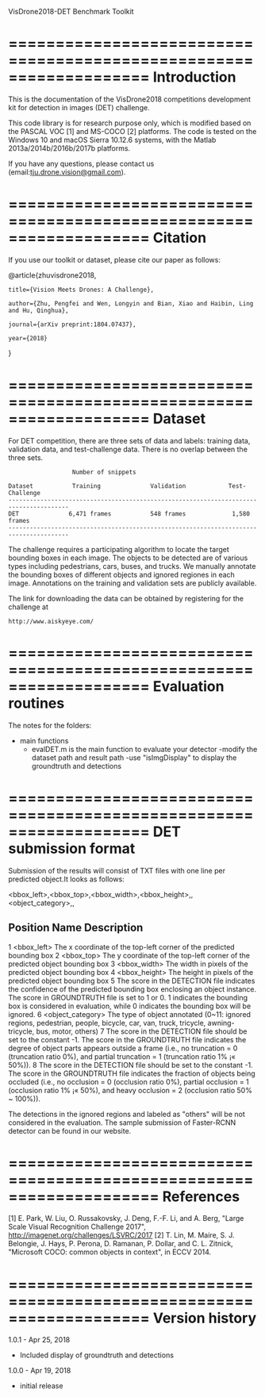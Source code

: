 VisDrone2018-DET Benchmark Toolkit

===================================================================
Introduction
===================================================================
This is the documentation of the VisDrone2018 competitions development kit for detection in images (DET) challenge.

This code library is for research purpose only, which is modified based on the PASCAL VOC [1] and MS-COCO [2] platforms. 
The code is tested on the Windows 10 and macOS Sierra 10.12.6 systems, with the Matlab 2013a/2014b/2016b/2017b platforms.

If you have any questions, please contact us (email:tju.drone.vision@gmail.com).

===================================================================
Citation
===================================================================
If you use our toolkit or dataset, please cite our paper as follows:

@article{zhuvisdrone2018,

    title={Vision Meets Drones: A Challenge},

    author={Zhu, Pengfei and Wen, Longyin and Bian, Xiao and Haibin, Ling and Hu, Qinghua},

    journal={arXiv preprint:1804.07437},

    year={2018}

}

===================================================================
Dataset
===================================================================
For DET competition, there are three sets of data and labels: training data, validation data, 
and test-challenge data. There is no overlap between the three sets. 

                      Number of snippets

    Dataset           Training              Validation            Test-Challenge
    ---------------------------------------------------------------------------------------
    DET              6,471 frames           548 frames             1,580 frames
    ---------------------------------------------------------------------------------------
    
The challenge requires a participating algorithm to locate the target bounding boxes in each image. The objects to be detected are of various types including pedestrians, 
cars, buses, and trucks. We manually annotate the bounding boxes of different objects and ignored regiones in each image. Annotations on the training and validation sets 
are publicly available.

The link for downloading the data can be obtained by registering for the challenge at

    http://www.aiskyeye.com/
 
===================================================================
Evaluation routines
===================================================================
The notes for the folders:
* main functions
	* evalDET.m is the main function to evaluate your detector
        -modify the dataset path and result path
        -use "isImgDisplay" to display the groundtruth and detections
    
===================================================================
DET submission format
===================================================================
Submission of the results will consist of TXT files with one line per predicted object.It looks as follows:

<bbox_left>,<bbox_top>,<bbox_width>,<bbox_height>,<score>,<object_category>,<truncation>,<occlusion>

Position	  Name	                                      Description
--------------------------------------------------------------------------------------------------------------------------------------
   1	   <bbox_left>	      The x coordinate of the top-left corner of the predicted bounding box
   2	   <bbox_top>	      The y coordinate of the top-left corner of the predicted object bounding box
   3	  <bbox_width>	      The width in pixels of the predicted object bounding box
   4	  <bbox_height>	      The height in pixels of the predicted object bounding box
   5	     <score>	      The score in the DETECTION file indicates the confidence of the predicted bounding box enclosing an object                               instance.
                              The score in GROUNDTRUTH file is set to 1 or 0. 1 indicates the bounding box is considered in evaluation,                               while 0 indicates the bounding box will be ignored.
   6	<object_category>     The type of object annotated (0~11: ignored regions, pedestrian, people, bicycle, car, van, truck,                                       tricycle, awning-tricycle, bus, motor, others)
   7	   <truncation>	      The score in the DETECTION file should be set to the constant -1.
                              The score in the GROUNDTRUTH file indicates the degree of object parts appears outside a frame (i.e., no                                 truncation = 0 (truncation ratio 0%), and partial truncation = 1 (truncation ratio 1% ¡« 50%)).
   8	   <occlusion>	      The score in the DETECTION file should be set to the constant -1.
                              The score in the GROUNDTRUTH file indicates the fraction of objects being occluded (i.e., no occlusion = 0                               (occlusion ratio 0%), partial occlusion = 1 (occlusion ratio 1% ¡« 50%), and heavy occlusion = 2                                         (occlusion ratio 50% ~ 100%)).


The detections in the ignored regions and labeled as "others" will be not considered in the evaluation. The sample submission of Faster-RCNN detector can be found in our website.

====================================================================
References
====================================================================
[1] E. Park, W. Liu, O. Russakovsky, J. Deng, F.-F. Li, and A. Berg, "Large Scale Visual Recognition Challenge 2017", http://imagenet.org/challenges/LSVRC/2017
[2] T. Lin, M. Maire, S. J. Belongie, J. Hays, P. Perona, D. Ramanan, P. Dollar, and C. L. Zitnick, "Microsoft COCO: common objects in context", in ECCV 2014.

===================================================================
Version history
===================================================================
1.0.1 - Apr 25, 2018
  - Included display of groundtruth and detections

1.0.0 - Apr 19, 2018
  - initial release
